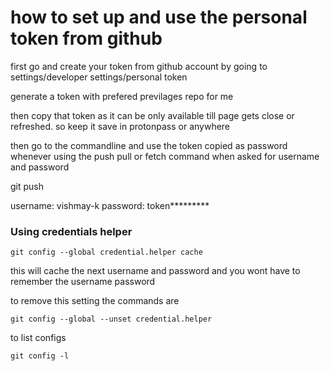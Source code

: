 # how to set up and use the personal token from github

first go and create your token from github account by going to settings/developer settings/personal token

generate a token with prefered previlages 
repo for me

then copy that token as it can be only available till page gets close or refreshed. so keep it save in protonpass or anywhere

then go to the commandline and use the token copied as password whenever using the push pull or fetch command when asked for username and password

git push 

username: vishmay-k
password: token*********


### Using credentials helper

```shell
git config --global credential.helper cache
```
this will cache the next username and password and you wont have to remember the username password

to remove this setting the commands are
```shell
git config --global --unset credential.helper
```

to list configs
```shell
git config -l
```

